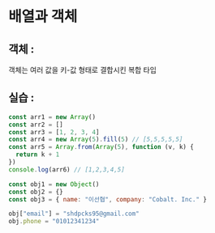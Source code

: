 # 배열과 객체

## 객체 :

객체는 여러 값을 키-값 형태로 결합시킨 복합 타입

## 실습 :

```javascript
const arr1 = new Array()
const arr2 = []
const arr3 = [1, 2, 3, 4]
const arr4 = new Array(5).fill(5) // [5,5,5,5,5]
const arr5 = Array.from(Array(5), function (v, k) {
  return k + 1
})
console.log(arr6) // [1,2,3,4,5]
```

```javascript
const obj1 = new Object()
const obj2 = {}
const obj3 = { name: "이선협", company: "Cobalt. Inc." }

obj["email"] = "shdpcks95@gmail.com"
obj.phone = "01012341234"
```
